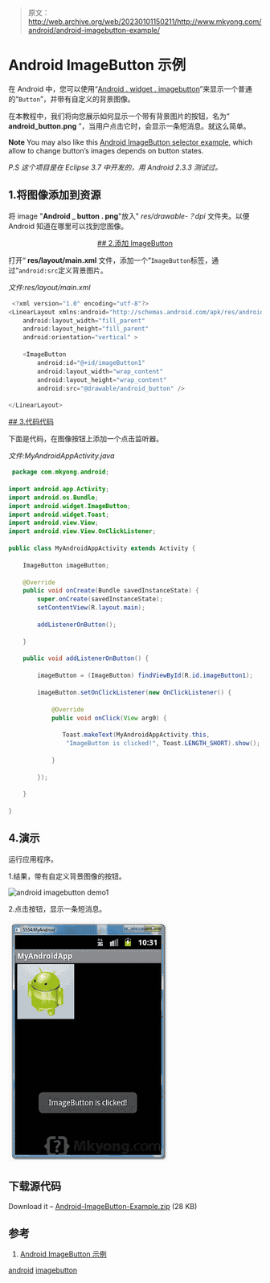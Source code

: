 > 原文：<http://web.archive.org/web/20230101150211/http://www.mkyong.com/android/android-imagebutton-example/>

# Android ImageButton 示例

在 Android 中，您可以使用“[Android . widget . imagebutton](http://web.archive.org/web/20190215000650/http://developer.android.com/reference/android/widget/ImageButton.html)”来显示一个普通的“`Button`”，并带有自定义的背景图像。

在本教程中，我们将向您展示如何显示一个带有背景图片的按钮，名为“ **android_button.png** ”，当用户点击它时，会显示一条短消息。就这么简单。

**Note**
You may also like this [Android ImageButton selector example](http://web.archive.org/web/20190215000650/http://www.mkyong.com/android/android-imagebutton-selector-example/), which allow to change button’s images depends on button states.

*P.S 这个项目是在 Eclipse 3.7 中开发的，用 Android 2.3.3 测试过。*

## 1.将图像添加到资源

将 image "**Android _ button . png**"放入" *res/drawable-？dpi* 文件夹。以便 Android 知道在哪里可以找到您图像。

 <ins class="adsbygoogle" style="display:block; text-align:center;" data-ad-format="fluid" data-ad-layout="in-article" data-ad-client="ca-pub-2836379775501347" data-ad-slot="6894224149">## 2.添加 ImageButton

打开“ **res/layout/main.xml** 文件，添加一个“`ImageButton`标签，通过“`android:src`定义背景图片。

*文件:res/layout/main.xml*

```java
 <?xml version="1.0" encoding="utf-8"?>
<LinearLayout xmlns:android="http://schemas.android.com/apk/res/android"
    android:layout_width="fill_parent"
    android:layout_height="fill_parent"
    android:orientation="vertical" >

    <ImageButton
        android:id="@+id/imageButton1"
        android:layout_width="wrap_content"
        android:layout_height="wrap_content"
        android:src="@drawable/android_button" />

</LinearLayout> 
```

 <ins class="adsbygoogle" style="display:block" data-ad-client="ca-pub-2836379775501347" data-ad-slot="8821506761" data-ad-format="auto" data-ad-region="mkyongregion">## 3.代码代码

下面是代码，在图像按钮上添加一个点击监听器。

*文件:MyAndroidAppActivity.java*

```java
 package com.mkyong.android;

import android.app.Activity;
import android.os.Bundle;
import android.widget.ImageButton;
import android.widget.Toast;
import android.view.View;
import android.view.View.OnClickListener;

public class MyAndroidAppActivity extends Activity {

	ImageButton imageButton;

	@Override
	public void onCreate(Bundle savedInstanceState) {
		super.onCreate(savedInstanceState);
		setContentView(R.layout.main);

		addListenerOnButton();

	}

	public void addListenerOnButton() {

		imageButton = (ImageButton) findViewById(R.id.imageButton1);

		imageButton.setOnClickListener(new OnClickListener() {

			@Override
			public void onClick(View arg0) {

			   Toast.makeText(MyAndroidAppActivity.this,
				"ImageButton is clicked!", Toast.LENGTH_SHORT).show();

			}

		});

	}

} 
```

## 4.演示

运行应用程序。

1.结果，带有自定义背景图像的按钮。

![android imagebutton demo1](img/8e76070c64b7028ecbde5d05098725f7.png "android-imagebutton-demo1")

2.点击按钮，显示一条短消息。

![android imagebutton demo2](img/4e1ca2eea477af39ab02f2db7137a1fb.png "android-imagebutton-demo2")

## 下载源代码

Download it – [Android-ImageButton-Example.zip](http://web.archive.org/web/20190215000650/http://www.mkyong.com/wp-content/uploads/2011/12/Android-ImageButton-Example.zip) (28 KB)

## 参考

1.  [Android ImageButton 示例](http://web.archive.org/web/20190215000650/http://developer.android.com/reference/android/widget/ImageButton.html)

[android](http://web.archive.org/web/20190215000650/http://www.mkyong.com/tag/android/) [imagebutton](http://web.archive.org/web/20190215000650/http://www.mkyong.com/tag/imagebutton/)







